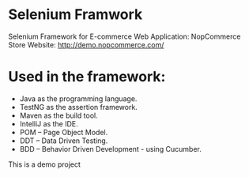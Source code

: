 # Selenium Framwork
Selenium Framework for E-commerce Web Application: NopCommerce Store
Website: http://demo.nopcommerce.com/








# Used in the framework: 
- Java as the programming language.
- TestNG as the assertion framework.
- Maven as the build tool.
- IntelliJ as the IDE.
- POM – Page Object Model.
- DDT – Data Driven Testing.
- BDD – Behavior Driven Development - using Cucumber.









This is a demo project
